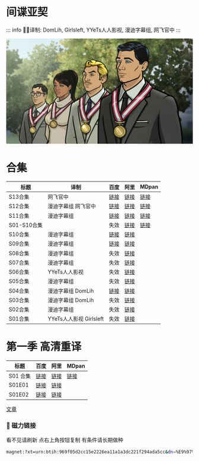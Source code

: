 # 间谍亚契

::: info
✍🏻译制: DomLih, Girlsleft, YYeTs人人影视, 漫迪字幕组, 网飞官中
:::

![Archer-Season-12-Premiere-Medal-Ceremony.jpeg](Archer-Season-12-Premiere-Medal-Ceremony.jpeg)

# 合集

| 标题 | 译制 | 百度 | 阿里 | MDpan |
| --- | --- | --- | --- | --- |
| S13合集 | 网飞官中 |[链接](https://pan.baidu.com/s/182s-bAXZEtH35CwrYw8LpQ?pwd=s8sq?pwd=s8sq) |[链接](https://www.aliyundrive.com/s/2iwqcH5UVW2) |[链接](https://mdpan.tk/zh-CN/%E9%97%B4%E8%B0%8D%E4%BA%9A%E5%A5%91/Season%2013/) |
| S12合集 | 漫迪字幕组 网飞官中 |[链接](https://pan.baidu.com/s/1TmN-Pi2IstKAQ3jjHXHWlA?pwd=9ryf) |[链接](https://www.aliyundrive.com/s/2iwqcH5UVW2) |[链接](https://mdpan.tk/%E9%97%B4%E8%B0%8D%E4%BA%9A%E5%A5%91/Season%2012) |
| S11合集 | 漫迪字幕组 |[链接](https://pan.baidu.com/s/10kfz9SUeA4CiSwjASlPXuQ?pwd=gs5h) |[链接](https://www.aliyundrive.com/s/2iwqcH5UVW2) |[链接](https://mdpan.tk/%E9%97%B4%E8%B0%8D%E4%BA%9A%E5%A5%91/Season%2011) |
| S01-S10合集 |  | 失效 |[链接](https://www.aliyundrive.com/s/2iwqcH5UVW2) |[链接](https://mdpan.tk/%E9%97%B4%E8%B0%8D%E4%BA%9A%E5%A5%91) |
| S10合集 | 漫迪字幕组 |[链接](https://pan.baidu.com/s/1aa2Vcq3pj5bE8PdBMyE5MA?pwd=33mb) |[链接](https://www.aliyundrive.com/s/2iwqcH5UVW2) |  |
| S09合集 | 漫迪字幕组 |[链接](https://pan.baidu.com/s/1yMXqTcyo0MssEJfuD5AAaQ?pwd=ew5n) |[链接](https://www.aliyundrive.com/s/2iwqcH5UVW2) |  |
| S08合集 | 漫迪字幕组 | 失效 |[链接](https://www.aliyundrive.com/s/2iwqcH5UVW2) |  |
| S07合集 | 漫迪字幕组 | 失效 |[链接](https://www.aliyundrive.com/s/2iwqcH5UVW2) |  |
| S06合集 | YYeTs人人影视 | 失效 |[链接](https://www.aliyundrive.com/s/2iwqcH5UVW2) |  |
| S05合集 | 漫迪字幕组 | 失效 |[链接](https://www.aliyundrive.com/s/2iwqcH5UVW2) |  |
| S04合集 | 漫迪字幕组 DomLih |[链接](https://pan.baidu.com/s/1-Ybr1NlpLqxgjPEXybdDdQ?pwd=33nm) |[链接](https://www.aliyundrive.com/s/2iwqcH5UVW2) |  |
| S03合集 | 漫迪字幕组 DomLih | 失效 |[链接](https://www.aliyundrive.com/s/2iwqcH5UVW2) |  |
| S02合集 | 漫迪字幕组 | 失效 |[链接](https://www.aliyundrive.com/s/2iwqcH5UVW2) |  |
| S01合集 | YYeTs人人影视 Girlsleft | 失效 |[链接](https://www.aliyundrive.com/s/2iwqcH5UVW2) |  |

# 第一季 高清重译

| 标题 | 百度 | 阿里 | MDpan |
| --- | --- | --- | --- |
| S01 合集 |[链接](https://pan.baidu.com/s/1JAq54wtHlG8cxanfFydb_A?pwd=aym3) |[链接](https://www.aliyundrive.com/s/NAE5eqNvDYh) |[链接](https://mdpan.tk/%E9%97%B4%E8%B0%8D%E4%BA%9A%E5%A5%91/Season%2001%201080p) |
| S01E01 |[链接](https://pan.baidu.com/s/1AhfB-QTJRsCP8m6Cj5F-KQ?pwd=en84) |[链接](https://www.aliyundrive.com/s/Ce23VevTSKZ) |  |
| S01E02 |[链接](https://pan.baidu.com/s/1QUoIx7yC6NNx2C7nPQqHjQ?pwd=ybv9) |[链接](https://www.aliyundrive.com/s/wYYV5yHkeUT) |  |

[文章](%E6%96%87%E7%AB%A0%2052f55561e2a34d5a950a609ac68dc38a.csv)

### 🧲 磁力链接

看不见请刷新 点右上角按钮复制 有条件请长期做种

```bash
magnet:?xt=urn:btih:969f05d2cc15e2226ea11a1a3dc221f294ada5cc&dn=%E9%97%B4%E8%B0%8D%E4%BA%9A%E5%A5%91.Archer.S01-S13.%E5%8F%8C%E8%AF%AD%E5%AD%97%E5%B9%95&tr=http%3A%2F%2F1337.abcvg.info%3A80%2Fannounce&tr=https%3A%2F%2F1337.abcvg.info%3A443%2Fannounce&tr=http%3A%2F%2Fbt.okmp3.ru%3A2710%2Fannounce&tr=http%3A%2F%2Fbvarf.tracker.sh%3A2086%2Fannounce&tr=http%3A%2F%2Fnyaa.tracker.wf%3A7777%2Fannounce&tr=http%3A%2F%2Fopen.acgnxtracker.com%3A80%2Fannounce&tr=http%3A%2F%2Fshare.camoe.cn%3A8080%2Fannounce&tr=http%3A%2F%2Ft.nyaatracker.com%3A80%2Fannounce&tr=http%3A%2F%2Ftorrentsmd.com%3A8080%2Fannounce&tr=http%3A%2F%2Ftracker.bt4g.com%3A2095%2Fannounce&tr=http%3A%2F%2Ftracker.electro-torrent.pl%3A80%2Fannounce&tr=http%3A%2F%2Ftracker.files.fm%3A6969%2Fannounce&tr=http%3A%2F%2Ftracker.gbitt.info%3A80%2Fannounce&tr=https%3A%2F%2Ftracker.gbitt.info%3A443%2Fannounce&tr=http%3A%2F%2Ftracker.ipv6tracker.org%3A80%2Fannounce&tr=http%3A%2F%2Ftracker.ipv6tracker.ru%3A80%2Fannounce&tr=http%3A%2F%2Ftracker.nartlof.com.br%3A6969%2Fannounce&tr=http%3A%2F%2Ftracker.renfei.net%3A8080%2Fannounce&tr=http%3A%2F%2Ftracker.tfile.co%3A80%2Fannounce&tr=http%3A%2F%2Fv6-tracker.0g.cx%3A6969%2Fannounce&tr=http%3A%2F%2Fwww.all4nothin.net%3A80%2Fannounce.php&tr=http%3A%2F%2Fwww.wareztorrent.com%3A80%2Fannounce&tr=https%3A%2F%2Ft1.hloli.org%3A443%2Fannounce&tr=https%3A%2F%2Ftr.burnabyhighstar.com%3A443%2Fannounce&tr=https%3A%2F%2Ftracker.kuroy.me%3A443%2Fannounce&tr=https%3A%2F%2Ftracker.lilithraws.cf%3A443%2Fannounce&tr=https%3A%2F%2Ftracker.lilithraws.org%3A443%2Fannounce&tr=https%3A%2F%2Ftracker.loligirl.cn%3A443%2Fannounce&tr=https%3A%2F%2Ftracker.tamersunion.org%3A443%2Fannounce&tr=https%3A%2F%2Ftracker.yemekyedim.com%3A443%2Fannounce&tr=https%3A%2F%2Ftracker1.520.jp%3A443%2Fannounce&tr=https%3A%2F%2Ftrackers.mlsub.net%3A443%2Fannounce&tr=https%3A%2F%2Fwww.peckservers.com%3A9443%2Fannounce&tr=udp%3A%2F%2Fapi.alarmasqueretaro.com%3A3074%2Fannounce&tr=udp%3A%2F%2Fd40969.acod.regrucolo.ru%3A6969%2Fannounce&tr=udp%3A%2F%2Fec2-18-191-163-220.us-east-2.compute.amazonaws.com%3A6969%2Fannounce&tr=udp%3A%2F%2Fepider.me%3A6969%2Fannounce&tr=udp%3A%2F%2Fexodus.desync.com%3A6969%2Fannounce&tr=udp%3A%2F%2Fipv6.fuuuuuck.com%3A6969%2Fannounce&tr=udp%3A%2F%2Fisk.richardsw.club%3A6969%2Fannounce&tr=udp%3A%2F%2Fmoonburrow.club%3A6969%2Fannounce&tr=udp%3A%2F%2Fmovies.zsw.ca%3A6969%2Fannounce&tr=udp%3A%2F%2Fns1.monolithindustries.com%3A6969%2Fannounce&tr=udp%3A%2F%2Fodd-hd.fr%3A6969%2Fannounce&tr=udp%3A%2F%2Foh.fuuuuuck.com%3A6969%2Fannounce&tr=udp%3A%2F%2Fopen.demonii.com%3A1337%2Fannounce&tr=udp%3A%2F%2Fopen.free-tracker.ga%3A6969%2Fannounce&tr=udp%3A%2F%2Fopen.stealth.si%3A80%2Fannounce&tr=udp%3A%2F%2Fopen.tracker.ink%3A6969%2Fannounce&tr=udp%3A%2F%2Fopen.u-p.pw%3A6969%2Fannounce&tr=udp%3A%2F%2Fopentor.org%3A2710%2Fannounce&tr=udp%3A%2F%2Fopentracker.io%3A6969%2Fannounce&tr=udp%3A%2F%2Fp4p.arenabg.com%3A1337%2Fannounce&tr=udp%3A%2F%2Fretracker.lanta.me%3A2710%2Fannounce&tr=udp%3A%2F%2Fretracker01-msk-virt.corbina.net%3A80%2Fannounce&tr=udp%3A%2F%2Fsabross.xyz%3A6969%2Fannounce&tr=udp%3A%2F%2Fthetracker.org%3A80%2Fannounce&tr=udp%3A%2F%2Fthouvenin.cloud%3A6969%2Fannounce&tr=udp%3A%2F%2Ftk1.trackerservers.com%3A8080%2Fannounce&tr=udp%3A%2F%2Ftracker-udp.gbitt.info%3A80%2Fannounce&tr=udp%3A%2F%2Ftracker.0x7c0.com%3A6969%2Fannounce&tr=udp%3A%2F%2Ftracker.cyberia.is%3A6969%2Fannounce&tr=udp%3A%2F%2Ftracker.dler.com%3A6969%2Fannounce&tr=udp%3A%2F%2Ftracker.doko.moe%3A6969%2Fannounce&tr=udp%3A%2F%2Ftracker.edkj.club%3A6969%2Fannounce&tr=udp%3A%2F%2Ftracker.fnix.net%3A6969%2Fannounce&tr=udp%3A%2F%2Ftracker.mirrorbay.org%3A6969%2Fannounce&tr=udp%3A%2F%2Ftracker.openbittorrent.com%3A6969%2Fannounce&tr=udp%3A%2F%2Ftracker.opentrackr.org%3A1337%2Fannounce&tr=udp%3A%2F%2Ftracker.skynetcloud.site%3A6969%2Fannounce&tr=udp%3A%2F%2Ftracker.skyts.net%3A6969%2Fannounce&tr=udp%3A%2F%2Ftracker.srv00.com%3A6969%2Fannounce&tr=udp%3A%2F%2Ftracker.t-rb.org%3A6969%2Fannounce&tr=udp%3A%2F%2Ftracker.theoks.net%3A6969%2Fannounce&tr=udp%3A%2F%2Ftracker.therarbg.com%3A6969%2Fannounce&tr=udp%3A%2F%2Ftracker.torrent.eu.org%3A451%2Fannounce&tr=udp%3A%2F%2Ftracker.torrust-demo.com%3A6969%2Fannounce&tr=udp%3A%2F%2Ftracker.tryhackx.org%3A6969%2Fannounce&tr=udp%3A%2F%2Ftracker1.bt.moack.co.kr%3A80%2Fannounce&tr=udp%3A%2F%2Ftracker2.dler.com%3A80%2Fannounce&tr=udp%3A%2F%2Ftracker3.itzmx.com%3A6961%2Fannounce&tr=udp%3A%2F%2Fttk2.nbaonlineservice.com%3A6969%2Fannounce&tr=udp%3A%2F%2Fu4.trakx.crim.ist%3A1337%2Fannounce&tr=udp%3A%2F%2Fu6.trakx.crim.ist%3A1337%2Fannounce&tr=udp%3A%2F%2Fuploads.gamecoast.net%3A6969%2Fannounce&tr=udp%3A%2F%2Fwepzone.net%3A6969%2Fannounce&tr=udp%3A%2F%2Fwww.torrent.eu.org%3A451%2Fannounce&tr=udp%3A%2F%2Fy.paranoid.agency%3A6969%2Fannounce&tr=udp%3A%2F%2Fyahor.of.by%3A6969%2Fannounce
```